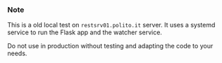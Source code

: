 ###  Note

This is a old local test on `restsrv01.polito.it` server. 
It uses a systemd service to run the Flask app and the watcher service.

Do not use in production without testing and adapting the code to your needs.


